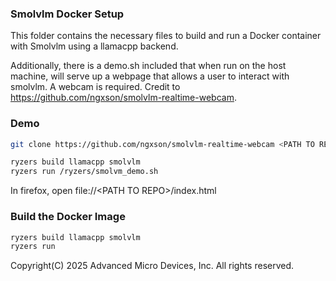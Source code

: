 ###  Smolvlm Docker Setup

This folder contains the necessary files to build and run a Docker container with Smolvlm using a llamacpp backend.

Additionally, there is a demo.sh included that when run on the host machine, will serve up a webpage that allows a user to interact with smolvlm.  A webcam is required.  Credit to https://github.com/ngxson/smolvlm-realtime-webcam.

### Demo

```sh
git clone https://github.com/ngxson/smolvlm-realtime-webcam <PATH TO REPO>

ryzers build llamacpp smolvlm
ryzers run /ryzers/smolvm_demo.sh
```

In firefox, open file://\<PATH TO REPO\>/index.html



### Build the Docker Image

```sh
ryzers build llamacpp smolvlm
ryzers run
```

Copyright(C) 2025 Advanced Micro Devices, Inc. All rights reserved.